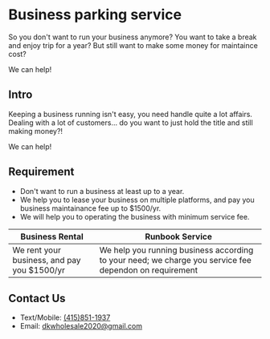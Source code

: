 # Business parking service

So you don't want to run your business anymore?
You want to take a break and enjoy trip for a year? But still want to make some money for
maintaince cost?

We can help!

## Intro

Keeping a business running isn't easy, you need handle quite a lot affairs.
Dealing with a lot of customers... do you want to just hold the title and 
still making money?!

We can help!

## Requirement

* Don't want to run a business at least up to a year.
* We help you to lease your business on multiple platforms, and pay you business maintainance fee up to $1500/yr.
* We will help you to operating the business with minimum service fee.


| Business Rental | Runbook Service |
| --- | --- | 
| We rent your business, and pay you $1500/yr | We help you running business according to your need; we charge you service fee dependon on requirement |

## Contact Us

* Text/Mobile: [(415)851-1937](tel:4158511937)
* Email: [dkwholesale2020@gmail.com](mailto:dkwholesale2020@gmail.com)
